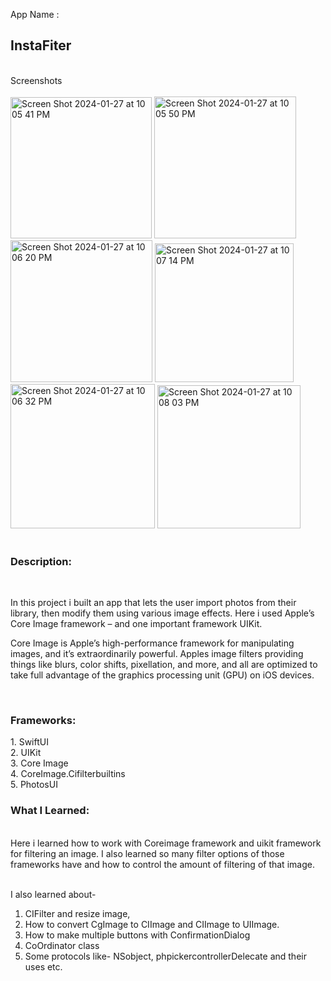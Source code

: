 App Name : <br>
<h2>InstaFiter</h2> 
<br>
Screenshots <br>
<br>

<img width="226" alt="Screen Shot 2024-01-27 at 10 05 41 PM" src="https://github.com/A-f-Adib/InstaFilter/assets/109586107/73387783-2468-4b32-aeeb-520040e5cbde">

<img width="227" alt="Screen Shot 2024-01-27 at 10 05 50 PM" src="https://github.com/A-f-Adib/InstaFilter/assets/109586107/6c74fe4f-a936-43aa-b3ac-43f299f80eb5">

<img width="227" alt="Screen Shot 2024-01-27 at 10 06 20 PM" src="https://github.com/A-f-Adib/InstaFilter/assets/109586107/2f7f4c51-398d-4a4f-a8db-02002ef3f6c1">

<img width="222" alt="Screen Shot 2024-01-27 at 10 07 14 PM" src="https://github.com/A-f-Adib/InstaFilter/assets/109586107/400b12ee-d722-47f4-910a-822a07651cc5">

<img width="231" alt="Screen Shot 2024-01-27 at 10 06 32 PM" src="https://github.com/A-f-Adib/InstaFilter/assets/109586107/c7ec7c6c-2ca7-469e-9c3a-7b7b5dd0e9ef">

<img width="229" alt="Screen Shot 2024-01-27 at 10 08 03 PM" src="https://github.com/A-f-Adib/InstaFilter/assets/109586107/f296d160-95cc-4a7c-9aa3-631ee05b54f5">


<br>
<br>
<h3> Description:</h3> <br>

In this project i built an app that lets the user import photos from their library, then modify them using various image effects. Here i used Apple’s Core Image framework – and one important framework UIKit.

Core Image is Apple’s high-performance framework for manipulating images, and it’s extraordinarily powerful. Apples image filters providing things like blurs, color shifts, pixellation, and more, and all are optimized to take full advantage of the graphics processing unit (GPU) on iOS devices.

<br>

<h3>Frameworks: </h3>
   1. SwiftUI <br>
   2. UIKit <br>
   3. Core Image <br>
   4. CoreImage.Cifilterbuiltins <br>
   5. PhotosUI 

<br>
<h3> What I Learned:</h3> <br>
Here i learned how to work with Coreimage framework and uikit framework for filtering an image. I also learned so many filter options of those frameworks have and how to control the amount of filtering of that image.  
<br>

<br> I also learned about-
1. CIFilter and resize image, 
2. How to convert CgImage to CIImage and CIImage to UIImage.
3. How to make multiple buttons with ConfirmationDialog
4. CoOrdinator class
5. Some protocols like- NSobject, phpickercontrollerDelecate and their uses etc.

 
